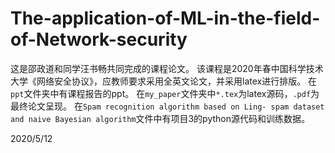 # The-application-of-ML-in-the-field-of-Network-security


这是邵政道和同学汪书畅共同完成的课程论文。
该课程是2020年春中国科学技术大学《网络安全协议》，应教师要求采用全英文论文，并采用latex进行排版。
在`ppt`文件夹中有课程报告的ppt。
在`my_paper`文件夹中`*.tex`为latex源码，`.pdf`为最终论文呈现。
在`Spam recognition algorithm based on Ling- spam dataset and naive Bayesian algorithm`文件中有项目3的python源代码和训练数据。

2020/5/12
